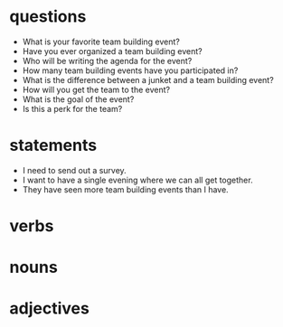 # questions

- What is your favorite team building event?
- Have you ever organized a team building event?
- Who will be writing the agenda for the event?
- How many team building events have you participated in?
- What is the difference between a junket and a team building event?
- How will you get the team to the event?
- What is the goal of the event?
- Is this a perk for the team?

# statements
- I need to send out a survey.
- I want to have a single evening where we can all get together.
- They have seen more team building events than I have.

# verbs

# nouns

# adjectives